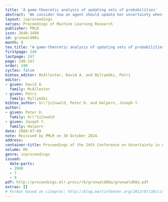 ```yaml
---
title: 'A game-theoretic analysis of updating sets of probabilities'
abstract: 'We consider how an agent should update her uncertainty when it is represented by a set P of probability distributions and the agent observes that a random variable X takes on value x, given that the agent makes decisions using the minimax criterion, perhaps the best-studied and most commonly-used criterion in the literature. We adopt a game-theoretic framework, where the agent plays against a bookie, who chooses some distribution from P. We consider two reasonable games that differ in what the bookie knows when he makes his choice. Anomalies that have been observed before, like time inconsistency, can be understood as arising because different games are being played, against bookies with different information. We characterize the important special cases in which the optimal decision rules according to the minimax criterion amount to either conditioning or simply ignoring the information. Finally, we consider the relationship between conditioning and calibration when uncertainty is described by sets of probabilities.'
layout: inproceedings
series: Proceedings of Machine Learning Research
publisher: PMLR
issn: 2640-3498
id: grunwald08a
month: 0
tex_title: "A game-theoretic analysis of updating sets of probabilities"
firstpage: 240
lastpage: 247
page: 240-247
order: 240
cycles: false
bibtex_editor: McAllester, David A. and Myllymäki, Petri
editor:
- given: David A.
  family: McAllester
- given: Petri
  family: Myllymäki
bibtex_author: Gr\"{u}nwald, Peter D. and Halpern, Joseph Y.
author:
- given: Peter D.
  family: Gr\"{u}nwald
- given: Joseph Y.
  family: Halpern 
date: 2008-07-09
note: Reissued by PMLR on 30 October 2024.
address:
container-title: Proceedings of the 24th Conference on Uncertainty in Artificial Intelligence
volume: R6
genre: inproceedings
issued:
  date-parts:
  - 2008
  - 7
  - 9
pdf: http://proceedings.mlr.press/r6/grunwald08a/grunwald08a.pdf
extras: []
# Format based on citeproc: http://blog.martinfenner.org/2013/07/30/citeproc-yaml-for-bibliographies/
---
```

